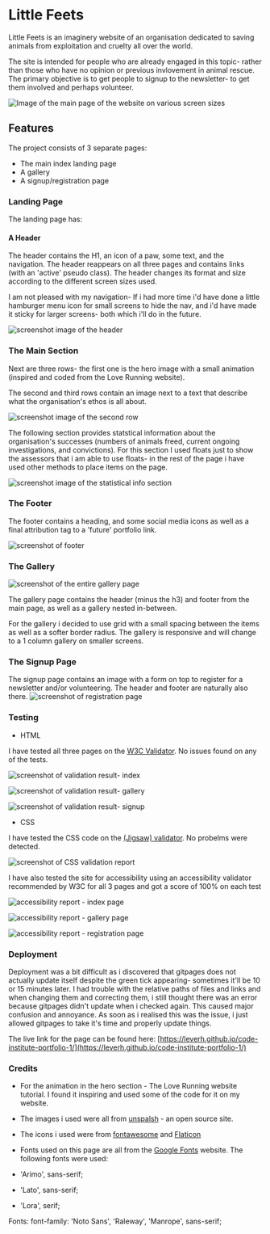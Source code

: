# Little Feets 

Little Feets is an imaginery website of an organisation dedicated to saving animals from exploitation and cruelty all over the world. 

The site is intended for people who are already engaged in this topic- rather than those who have no opinion or previous invlovement in animal rescue. The primary objective is to get people to signup to the newsletter- to get them involved and perhaps volunteer.

![Image of the main page of the website on various screen sizes](/README%20images/responsive%20check-%20index.png)

## Features

The project consists of 3 separate pages: 
- The main index landing page
- A gallery
- A signup/registration page

### Landing Page

The landing page has:

#### A Header
The header contains the H1, an icon of a paw, some text, and the navigation. The header reappears on all three pages and contains links (with an 'active' pseudo class). The header changes its format and size according to the different screen sizes used.

I am not pleased with my navigation- If i had more time i'd have done a little hamburger menu icon for small screens to hide the nav, and i'd have made it sticky for larger screens- both which i'll do in the future. 

![screenshot image of the header](/README%20images/screenshot-%20header.png)

### The Main Section
Next are three rows- the first one is the hero image with a small animation (inspired and coded from the Love Running website). 

The second and third rows contain an image next to a text that describe what the organisation's ethos is all about. 

![screenshot image of the second row](/README%20images/screenshot-%20main%20section.png)

The following section provides statstical information about the organisation's successes (numbers of animals freed, current ongoing investigations, and convictions). For this section I used floats just to show the assessors that i am able to use floats- in the rest of the page i have used other methods to place items on the page.

![screenshot image of the statistical info section](/README%20images/screenshot-%20stats%20info.png)

### The Footer
The footer contains a heading, and some social media icons as well as a final attribution tag to a 'future' portfolio link.

![screenshot of footer](/README%20images/screenshot%20footer.png)

### The Gallery

![screenshot of the entire gallery page](/README%20images/screenshot-%20gallery%20page.png)

The gallery page contains the header (minus the h3) and footer from the main page, as well as a gallery nested in-between. 

For the gallery i decided to use grid with a small spacing between the items as well as a softer border radius. The gallery is responsive and will change to a 1 column gallery on smaller screens.

### The Signup Page

The signup page contains an image with a form on top to register for a newsletter and/or volunteering. The header and footer are naturally also there.
![screenshot of registration page](/README%20images/screenshot-%20registration%20page.png)


### Testing

- HTML 

I have tested all three pages on the [W3C Validator](https://validator.w3.org/). No issues found on any of the tests.

![screenshot of validation result- index](/README%20images/html%20validator%20report-%20index.png)

![screenshot of validation result- gallery](/README%20images/html%20validator%20report-gallery.png)

![screenshot of validation result- signup](/README%20images/html%20validator%20report-%20signup.png)

- CSS

I have tested the CSS code on the [(Jigsaw) validator](https://jigsaw.w3.org/css-validator/). No probelms were detected.

![screenshot of CSS validation report](/README%20images/CSS%20validator%20report.png)


I have also tested the site for accessibility using an accessibility validator recommended by W3C for all 3 pages and got a score of 100% on each test

![accessibility report - index page](/README%20images/accessibility%20report-%20index.png)

![accessibility report - gallery page](/README%20images/accessibility%20report-gallery.png)

![accessibility report - registration page](/README%20images/accessibility%20report-%20signup%20page.png)


### Deployment

Deployment was a bit difficult as i discovered that gitpages does not actually update itself despite the green tick appearing- sometimes  it'll be 10 or 15 minutes later. I had trouble with the relative paths of files and links and when changing them and correcting them, i still thought there was an error because gitpages didn't update when i checked again. This caused major confusion and annoyance. As soon as i realised this was the issue, i just allowed gitpages to take it's time and properly update things.

The live link for the page can be found here: [https://leverh.github.io/code-institute-portfolio-1/](https://leverh.github.io/code-institute-portfolio-1/)

### Credits

- For the animation in the hero section - The Love Running website tutorial. I found it inspiring and used some of the code for it on my website.

- The images i used were all from [unspalsh](https://unsplash.com/) - an open source site.

- The icons i used were from [fontawesome](https://fontawesome.com/) and [Flaticon](https://www.flaticon.com/)

- Fonts used on this page are all from the [Google Fonts](https://fonts.google.com/) website. The following fonts were used:

- 'Arimo', sans-serif;
- 'Lato', sans-serif;
- 'Lora', serif;

Fonts: font-family: 'Noto Sans', 'Raleway', 'Manrope', sans-serif;



